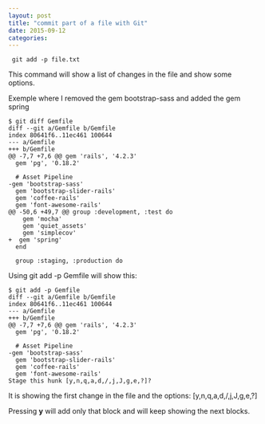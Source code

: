 ```yaml
---
layout: post
title: "commit part of a file with Git"
date: 2015-09-12
categories:
---
```


```
 git add -p file.txt
```

This command will show a list of changes in the file and show some options.

Exemple where I removed the gem bootstrap-sass and added the gem spring

```
$ git diff Gemfile
diff --git a/Gemfile b/Gemfile
index 80641f6..11ec461 100644
--- a/Gemfile
+++ b/Gemfile
@@ -7,7 +7,6 @@ gem 'rails', '4.2.3'
  gem 'pg', '0.18.2'
  
  # Asset Pipeline
-gem 'bootstrap-sass'
  gem 'bootstrap-slider-rails'
  gem 'coffee-rails'
  gem 'font-awesome-rails'
@@ -50,6 +49,7 @@ group :development, :test do
    gem 'mocha'
    gem 'quiet_assets'
    gem 'simplecov'
+  gem 'spring'
  end
  
  group :staging, :production do
```
Using git add -p Gemfile will show this:

```
$ git add -p Gemfile
diff --git a/Gemfile b/Gemfile
index 80641f6..11ec461 100644
--- a/Gemfile
+++ b/Gemfile
@@ -7,7 +7,6 @@ gem 'rails', '4.2.3'
  gem 'pg', '0.18.2'
  
  # Asset Pipeline
-gem 'bootstrap-sass'
  gem 'bootstrap-slider-rails'
  gem 'coffee-rails'
  gem 'font-awesome-rails'
Stage this hunk [y,n,q,a,d,/,j,J,g,e,?]?
```
      
It is showing the first change in the file and the options: [y,n,q,a,d,/,j,J,g,e,?]

Pressing **y** will add only that block and will keep showing the next blocks.